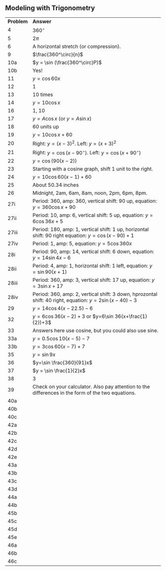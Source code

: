 

## Modeling with Trigonometry

|||
|-------|------|
|**Problem**|**Answer**|
4|$360^\circ$
5|$2\pi$
6|A horizontal stretch (or compression).
9|$\frac{360^\circ}{n}$
10a|$y = \sin (\frac{360^\circ}P)$
10b|Yes!
11|$y=\cos60x$
12|$1$
13|$10$ times
14|$y = 10\cos x$
16|$1$, $10$
17|$y=A\cos x$ (or $y=A\sin x$)
18|60 units up
19|$y  = 10\cos x + 60$
20|Right: $y=(x-3)^2$. Left: $y=(x+3)^2$
21|Right: $y=\cos(x-90^\circ)$. Left: $y=\cos(x+90^\circ)$
22|$y=\cos\left( 90 \left(x-2 \right) \right)$
23|Starting with a cosine graph, shift 1 unit to the right.
24|$y = 10\cos 60(x-1) + 60$
25|About 50.34 inches
26|Midnight, 2am, 6am, 8am, noon, 2pm, 6pm, 8pm.
27i|Period: 360, amp: 360, vertical shift: 90 up, equation: $y=360\cos x +90$
27ii|Period: 10, amp: 6, vertical shift: 5 up, equation: $y=6\cos 36x +5$
27iii|Period: 180, amp: 1, vertical shift: 1 up, horizontal shift: 90 right equation: $y=\cos (x-90) +1$
27iv|Period: 1, amp: 5, equation: $y=5\cos 360x$
28i|Period: 90, amp: 14, vertical shift: 6 down, equation: $y=14\sin 4x -6$ 
28ii|Period: 4, amp: 1, horizontal shift: 1 left, equation: $y=\sin 90(x +1)$
28iii|Period: 360, amp: 3, vertical shift: 17 up, equation: $y=3\sin x + 17$
28iv|Period: 360, amp: 2, vertical shift: 3 down, hprozontal shift: 40 right, equation: $y=2\sin (x-40)-3$ 
29|$y=14\cos 4(x-22.5) -6$
32|$y=6\cos 36(x-2)+3$ or $y=6\sin 36(x+\frac{1}{2})+3$
33|Answers here use cosine, but you could also use sine.
33a|$y=0.5\cos 10(x-5) - 7$
33b|$y=3\cos 60(x-7) + 7$
35|$y=\sin 9x$
36|$y=\sin \frac{360}{91}x$
37|$y = \sin \frac{1}{2}x$
38|$3$
39|Check on your calculator. Also pay attention to the differences in the form of the two equations.
40a|
40b|
40c|
42a|
42b|
42c|
42d|
42e|
43a|
43b|
43c|
43d|
44a|
44b|
45b|
45c|
45d|
45e|
46a|
46b|
46c|



